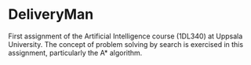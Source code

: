 # DeliveryMan
First assignment of the Artificial Intelligence course (1DL340) at Uppsala University. The concept of problem solving by search is exercised in this assignment, particularly the A* algorithm.

